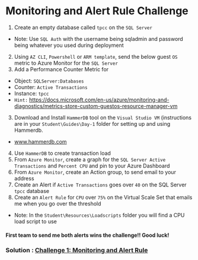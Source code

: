# Monitoring and Alert Rule Challenge	

1. Create an empty database called `tpcc` on the `SQL Server`
  * Note: Use `SQL Auth` with the username being sqladmin and password being whatever you used during deployment
2. Using `AZ CLI`, `Powershell` or `ARM template`, send the below guest `OS` metric to Azure Monitor for the `SQL Server`
3. Add a Performance Counter Metric for
  * Object: `SQLServer:Databases`
  * Counter: `Active Transactions`
  * Instance: `tpcc`
   * `Hint:` https://docs.microsoft.com/en-us/azure/monitoring-and-diagnostics/metrics-store-custom-guestos-resource-manager-vm
3. Download and Install `HammerDB` tool on the `Visual Studio VM` (instructions are in your `Student\Guides\Day-1` folder for setting up and using Hammerdb.
  * www.hammerdb.com
4. Use `HammerDB` to create transaction load
5. From `Azure Monitor`, create a graph for the `SQL Server Active Transactions` and `Percent CPU` and pin to your Azure Dashboard
6. From `Azure Monitor`, create an Action group, to send email to your address
7. Create an Alert if `Active Transactions` goes over `40` on the SQL Server `tpcc` database
8. Create an `Alert Rule` for `CPU` over `75%` on the Virtual Scale Set that emails me when you go over the threshold
  * Note: In the `Student\Resources\Loadscripts` folder you will find a CPU load script to use
  
#### First team to send me both alerts wins the challenge!! Good luck!

### Solution : [Challenge 1: Monitoring and Alert Rule](https://github.com/SpektraSystems/CloudLabs-Azure/tree/master/azure-monitoring/Instructions/Challenge%201:%20Monitoring%20and%20Alert%20Rule.md)
